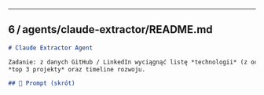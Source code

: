 
---

## 6 / agents/claude‑extractor/README.md

```md
# Claude Extractor Agent

Zadanie: z danych GitHub / LinkedIn wyciągnąć listę *technologii* (z oceną 1‑10), 
*top 3 projekty* oraz timeline rozwoju.

## 📝 Prompt (skrót)

